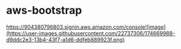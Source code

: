 # aws-bootstrap

https://904380796803.signin.aws.amazon.com/console![image](https://user-images.githubusercontent.com/22737306/174669988-d9ddc2e3-13b4-43f7-a1d6-ddfeb889923f.png)
